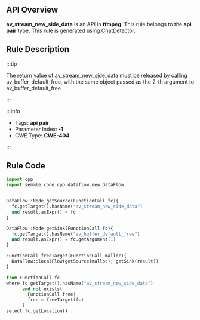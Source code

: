 ---
---


## API Overview
**av_stream_new_side_data** is an API in **ffmpeg**. This rule belongs to the **api pair** type. This rule is generated using [ChatDetector](../../tools/ChatDetector).
## Rule Description

:::tip

The return value of av_stream_new_side_data must be released by calling av_buffer_default_free, with the same object passed as the 2-th argument to av_buffer_default_free

:::

:::info

- Tags: **api pair**
- Parameter Index: **-1**
- CWE Type: **CWE-404**

:::

## Rule Code
```python
import cpp
import semmle.code.cpp.dataflow.new.DataFlow


DataFlow::Node getSource(FunctionCall fc){
  fc.getTarget().hasName("av_stream_new_side_data")
  and result.asExpr() = fc
}

DataFlow::Node getSink(FunctionCall fc){
  fc.getTarget().hasName("av_buffer_default_free")
  and result.asExpr() = fc.getArgument(1)
}

FunctionCall freeTarget(FunctionCall malloc){
  DataFlow::localFlow(getSource(malloc), getSink(result))
}

from FunctionCall fc
where fc.getTarget().hasName("av_stream_new_side_data")
      and not exists(
        FunctionCall free| 
        free = freeTarget(fc)
      )
select fc.getLocation()

```